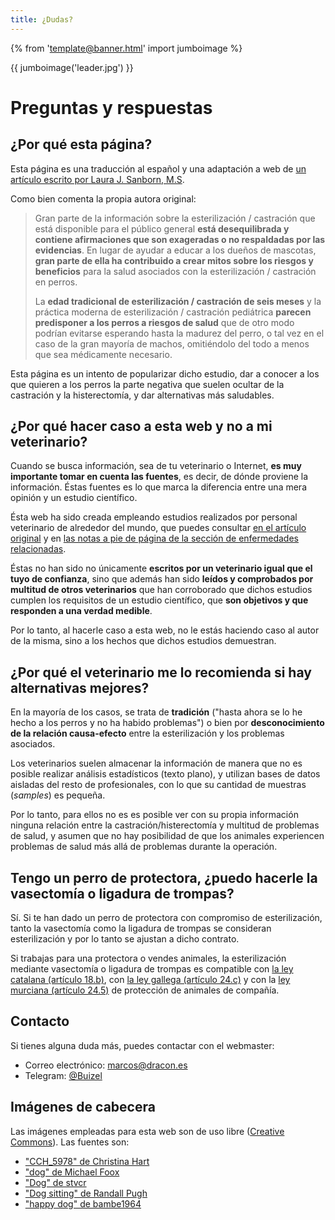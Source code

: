 ```yaml
---
title: ¿Dudas?
---
```


{% from 'template@banner.html' import jumboimage %}

{{ jumboimage('leader.jpg') }}

Preguntas y respuestas
======================

¿Por qué esta página?
---------------------

Esta página es una traducción al español y una adaptación a web de [un artículo escrito por Laura J. Sanborn, M.S][articulo-original].

Como bien comenta la propia autora original:

> Gran parte de la información sobre la esterilización / castración que está disponible para el público general **está desequilibrada y contiene afirmaciones que son exageradas o no respaldadas por las evidencias**. En lugar de ayudar a educar a los dueños de mascotas, **gran parte de ella ha contribuido a crear mitos sobre los riesgos y beneficios** para la salud asociados con la esterilización / castración en perros.
>
> La **edad tradicional de esterilización / castración de seis meses** y la práctica moderna de esterilización / castración pediátrica **parecen predisponer a los perros a riesgos de salud** que de otro modo podrían evitarse esperando hasta la madurez del perro, o tal vez en el caso de la gran mayoría de machos, omitiéndolo del todo a menos que sea médicamente necesario.

Esta página es un intento de popularizar dicho estudio, dar a conocer a los que quieren a los perros la parte negativa que suelen ocultar de la castración y la histerectomía, y dar alternativas más saludables.

¿Por qué hacer caso a esta web y no a mi veterinario?
-----------------------------------------------------

Cuando se busca información, sea de tu veterinario o Internet, **es muy importante tomar en cuenta las fuentes**, es decir, de dónde proviene la información. Éstas fuentes es lo que marca la diferencia entre una mera opinión y un estudio científico.

Ésta web ha sido creada empleando estudios realizados por personal veterinario de alrededor del mundo, que puedes consultar [en el artículo original][articulo-original] y en [las notas a pie de página de la sección de enfermedades relacionadas][bibliografia-enfermedades].

Éstas no han sido no únicamente **escritos por un veterinario igual que el tuyo de confianza**, sino que además han sido **leídos y comprobados por multitud de otros veterinarios** que han corroborado que dichos estudios cumplen los requisitos de un estudio científico, que **son objetivos y que responden a una verdad medible**.

Por lo tanto, al hacerle caso a esta web, no le estás haciendo caso al autor de la misma, sino a los hechos que dichos estudios demuestran.

¿Por qué el veterinario me lo recomienda si hay alternativas mejores?
---------------------------------------------------------------------

En la mayoría de los casos, se trata de **tradición** ("hasta ahora se lo he hecho a los perros y no ha habido problemas") o bien por **desconocimiento de la relación causa-efecto** entre la esterilización y los problemas asociados.

Los veterinarios suelen almacenar la información de manera que no es posible realizar análisis estadísticos (texto plano), y utilizan bases de datos aisladas del resto de profesionales, con lo que su cantidad de muestras (_samples_) es pequeña.

Por lo tanto, para ellos no es es posible ver con su propia información ninguna relación entre la castración/histerectomía y multitud de problemas de salud, y asumen que no hay posibilidad de que los animales experiencen problemas de salud más allá de problemas durante la operación.

Tengo un perro de protectora, ¿puedo hacerle la vasectomía o ligadura de trompas?
----------------------------------------------------------------------------------

Sí. Si te han dado un perro de protectora con compromiso de esterilización, tanto la vasectomía como la ligadura de trompas se consideran esterilización y por lo tanto se ajustan a dicho contrato.

Si trabajas para una protectora o vendes animales, la esterilización mediante vasectomía o ligadura de trompas es compatible con [la ley catalana (artículo 18.b)][ley-catalana], con [la ley gallega (artículo 24.c)][ley-gallega] y con la [ley murciana (artículo 24.5)][ley-murciana] de protección de animales de compañía.

Contacto
--------

Si tienes alguna duda más, puedes contactar con el webmaster:

* Correo electrónico: <marcos@dracon.es>
* Telegram: [@Buizel][telegram]

Imágenes de cabecera
--------------------

Las imágenes empleadas para esta web son de uso libre ([Creative Commons][cc]). Las fuentes son:

 - ["CCH_5978" de Christina Hart](https://www.flickr.com/photos/liveloveclick/35578307214/)
 - ["dog" de Michael Foox](https://www.flickr.com/photos/foox404/2242978834/)
 - ["Dog" de stvcr](https://www.flickr.com/photos/stvcr/919157239/)
 - ["Dog sitting" de Randall Pugh](https://www.flickr.com/photos/uffdah777/9525151986/)
 - ["happy dog" de bambe1964](https://www.flickr.com/photos/bambe1964/5231548000/)

[articulo-original]: /pdfs/LongTermHealthEffectsOfSpayNeuterInDogs.pdf
[bibliografia-enfermedades]: /enfermedades/#fn:fn1
[cc]: https://creativecommons.org/
[ley-catalana]: https://www.boe.es/buscar/act.php?id=DOGC-f-2008-90016#a18
[ley-gallega]: https://www.boe.es/buscar/act.php?id=BOE-A-2017-12357&tn=1&p=20171011#a2-6
[ley-murciana]: https://www.boe.es/buscar/act.php?id=BOE-A-2017-15288#a2-6
[telegram]: https://t.me/Buizel
